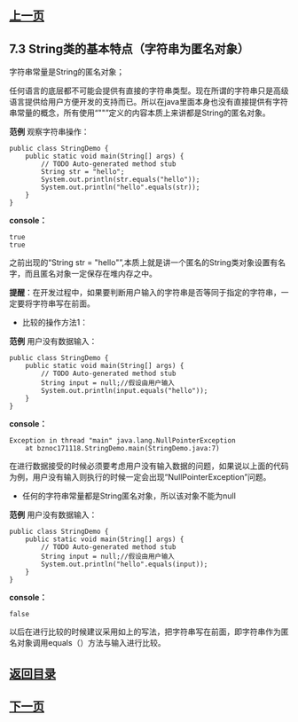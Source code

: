 ## [上一页](course21)

## 7.3 String类的基本特点（字符串为匿名对象）

字符串常量是String的匿名对象；

任何语言的底层都不可能会提供有直接的字符串类型。现在所谓的字符串只是高级语言提供给用户方便开发的支持而已。所以在java里面本身也没有直接提供有字符串常量的概念，所有使用“""”定义的内容本质上来讲都是String的匿名对象。

**范例** 观察字符串操作：

	public class StringDemo {
		public static void main(String[] args) {
			// TODO Auto-generated method stub
			String str = "hello";
			System.out.println(str.equals("hello"));
			System.out.println("hello".equals(str));
		}
	}

**console：**

	true
	true

之前出现的“String str = "hello"”,本质上就是讲一个匿名的String类对象设置有名字，而且匿名对象一定保存在堆内存之中。

**提醒**：在开发过程中，如果要判断用户输入的字符串是否等同于指定的字符串，一定要将字符串写在前面。

- 比较的操作方法1：

**范例** 用户没有数据输入：

	public class StringDemo {
		public static void main(String[] args) {
			// TODO Auto-generated method stub
			String input = null;//假设由用户输入
			System.out.println(input.equals("hello"));
		}
	}

**console：**

	Exception in thread "main" java.lang.NullPointerException
		at bznoc171118.StringDemo.main(StringDemo.java:7)

在进行数据接受的时候必须要考虑用户没有输入数据的问题，如果说以上面的代码为例，用户没有输入则执行的时候一定会出现“NullPointerException”问题。

- 任何的字符串常量都是String匿名对象，所以该对象不能为null

**范例** 用户没有数据输入：

	public class StringDemo {
		public static void main(String[] args) {
			// TODO Auto-generated method stub
			String input = null;//假设由用户输入
			System.out.println("hello".equals(input));
		}
	}

**console：**

	false

以后在进行比较的时候建议采用如上的写法，把字符串写在前面，即字符串作为匿名对象调用equals（）方法与输入进行比较。

## [返回目录](https://wuchengcheng110120.github.io/learnJava)
## [下一页](course23)

